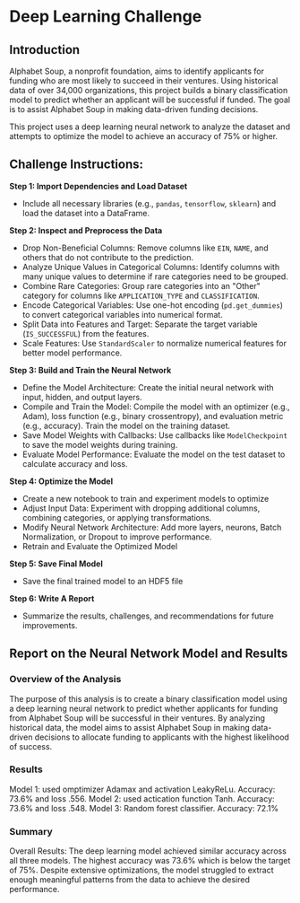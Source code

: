 # Deep Learning Challenge

## Introduction 
Alphabet Soup, a nonprofit foundation, aims to identify applicants for funding who are most likely to succeed in their ventures. Using historical data of over 34,000 organizations, this project builds a binary classification model to predict whether an applicant will be successful if funded. The goal is to assist Alphabet Soup in making data-driven funding decisions.

This project uses a deep learning neural network to analyze the dataset and attempts to optimize the model to achieve an accuracy of 75% or higher.

## Challenge Instructions: 
**Step 1: Import Dependencies and Load Dataset**
* Include all necessary libraries (e.g., `pandas`, `tensorflow`, `sklearn`) and load the dataset into a DataFrame.

**Step 2: Inspect and Preprocess the Data**
* Drop Non-Beneficial Columns: Remove columns like `EIN`, `NAME`, and others that do not contribute to the prediction.
* Analyze Unique Values in Categorical Columns: Identify columns with many unique values to determine if rare categories need to be grouped.
* Combine Rare Categories: Group rare categories into an "Other" category for columns like `APPLICATION_TYPE` and `CLASSIFICATION`.
* Encode Categorical Variables: Use one-hot encoding (`pd.get_dummies`) to convert categorical variables into numerical format.
* Split Data into Features and Target: Separate the target variable (`IS_SUCCESSFUL`) from the features.
* Scale Features: Use `StandardScaler` to normalize numerical features for better model performance.

**Step 3: Build and Train the Neural Network**
* Define the Model Architecture: Create the initial neural network with input, hidden, and output layers.
* Compile and Train the Model: Compile the model with an optimizer (e.g., Adam), loss function (e.g., binary crossentropy), and evaluation metric (e.g., accuracy). Train the model on the training dataset.
* Save Model Weights with Callbacks: Use callbacks like `ModelCheckpoint` to save the model weights during training.
* Evaluate Model Performance: Evaluate the model on the test dataset to calculate accuracy and loss.

**Step 4: Optimize the Model**
* Create a new notebook to train and experiment models to optimize 
* Adjust Input Data: Experiment with dropping additional columns, combining categories, or applying transformations.
* Modify Neural Network Architecture: Add more layers, neurons, Batch Normalization, or Dropout to improve performance.
* Retrain and Evaluate the Optimized Model

**Step 5: Save Final Model**
* Save the final trained model to an HDF5 file

**Step 6: Write A Report**
* Summarize the results, challenges, and recommendations for future improvements.


## Report on the Neural Network Model and Results

### **Overview of the Analysis**
The purpose of this analysis is to create a binary classification model using a deep learning neural network to predict whether applicants for funding from Alphabet Soup will be successful in their ventures. By analyzing historical data, the model aims to assist Alphabet Soup in making data-driven decisions to allocate funding to applicants with the highest likelihood of success.

### **Results**

Model 1: used omptimizer Adamax and activation LeakyReLu. Accuracy: 73.6% and loss .556.
Model 2: used actication function Tanh. Accuracy: 73.6% and loss .548.
Model 3: Random forest classifier. Accuracy: 72.1%

### Summary
Overall Results: The deep learning model achieved similar accuracy across all three models. The highest accuracy was 73.6% which is below the target of 75%. Despite extensive optimizations, the model struggled to extract enough meaningful patterns from the data to achieve the desired performance.
